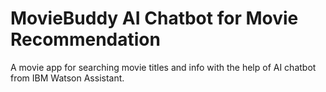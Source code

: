 # MovieBuddy AI Chatbot for Movie Recommendation 
A movie app for searching movie titles and info with the help of AI chatbot from IBM Watson Assistant.
